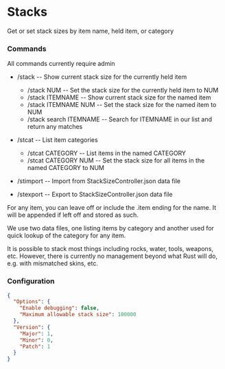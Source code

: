 # Stacks
Get or set stack sizes by item name, held item, or category

### Commands
All commands currently require admin

  - /stack -- Show current stack size for the currently held item
    - /stack NUM -- Set the stack size for the currently held item to NUM
    - /stack ITEMNAME -- Show current stack size for the named item
    - /stack ITEMNAME NUM -- Set the stack size for the named item to NUM
	- /stack search ITEMNAME -- Search for ITEMNAME in our list and return any matches

  - /stcat -- List item categories
    - /stcat CATEGORY -- List items in the named CATEGORY
    - /stcat CATEGORY NUM -- Set the stack size for all items in the named CATEGORY to NUM

  - /stimport -- Import from StackSizeController.json data file
  - /stexport -- Export to StackSizeController.json data file

  For any item, you can leave off or include the .item ending for the name.  It will be appended if left off and stored as such.

  We use two data files, one listing items by category and another used for quick lookup of the category for any item.

  It is possible to stack most things including rocks, water, tools, weapons, etc.  However, there is currently no management beyond what Rust will do, e.g. with mismatched skins, etc.

### Configuration
```json
{
  "Options": {
    "Enable debugging": false,
    "Maximum allowable stack size": 100000
  },
  "Version": {
    "Major": 1,
    "Minor": 0,
    "Patch": 1
  }
}
```

